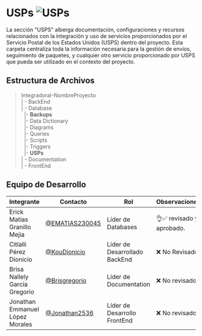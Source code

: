 # USPs  ![USPs](https://img.shields.io/badge/PHP-777BB4?style=for-the-badge&logo=php&logoColor=white)


La sección "USPS" alberga documentación, configuraciones y recursos relacionados con la integración y uso de servicios proporcionados por el Servicio Postal de los Estados Unidos (USPS) dentro del proyecto. Esta carpeta centraliza toda la información necesaria para la gestión de envíos, seguimiento de paquetes, y cualquier otro servicio proporcionado por USPS que pueda ser utilizado en el contexto del proyecto.



## Estructura de Archivos

>IntegradoraI-NombreProyecto<br>
>| - BackEnd <br>
>| - Database<br>
>&nbsp;&nbsp;|- **Backups**<br>
>&nbsp;&nbsp;|- Data Dictionary<br>
>&nbsp;&nbsp;|- Diagrams<br>
>&nbsp;&nbsp;|- Queries<br>
>&nbsp;&nbsp;|- Scripts<br>
>&nbsp;&nbsp;|- Triggers<br>
>&nbsp;&nbsp;|- **USPs**<br>
>| - Documentation<br>
>| - FrontEnd

## Equipo de Desarrollo

|Integrante|Contacto|Rol|Observaciones|
|------------|--------|---|---|
|Erick Matias Granillo Mejia|[@EMATIAS230045](https://github.com/EMATIAS230045)|Líder de Databases|👌✅ revisado y aprobado.|
|Citlalli Pérez Dionicio|[@KouDionicio](https://github.com/KouDionicio)|Líder de Desarrollado BackEnd|❌ No Revisado.|
|Brisa Nallely García Gregorio|[@Brisgregorio](https://github.com/Brisgregorio)|Líder de Documentation|❌ No revisado |
|Jonathan Emmanuel López Morales|[@Jonathan2536](https://github.com/Jonathan2536)|Líder de Desarrollo FrontEnd|❌ No revisado|